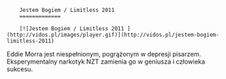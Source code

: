 
        Jestem Bogiem / Limitless 2011 
        =============
        
        [![Jestem Bogiem / Limitless 2011 ](http://vidos.pl/images/player.gif)](http://vidos.pl/jestem-bogiem-limitless-2011)
        
        
 Eddie Morra jest niespełnionym, pogrążonym w depresji pisarzem. Eksperymentalny narkotyk NZT zamienia go w geniusza i człowieka sukcesu.
    